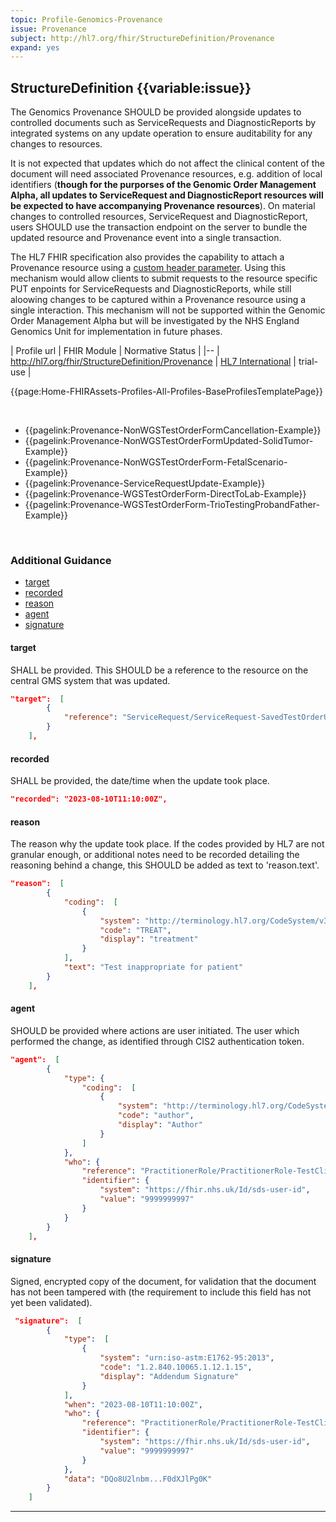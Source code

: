 ```yaml
---
topic: Profile-Genomics-Provenance
issue: Provenance
subject: http://hl7.org/fhir/StructureDefinition/Provenance
expand: yes
---
```


## StructureDefinition {{variable:issue}}

The Genomics Provenance SHOULD be provided alongside updates to controlled documents such as ServiceRequests and DiagnosticReports by integrated systems on any update operation to ensure auditability for any changes to resources.

It is not expected that updates which do not affect the clinical content of the document will need associated Provenance resources, e.g. addition of local identifiers (**though for the purporses of the Genomic Order Management Alpha, all updates to ServiceRequest and DiagnosticReport resources will be expected to have accompanying Provenance resources**). On material changes to controlled resources, ServiceRequest and DiagnosticReport, users SHOULD use the transaction endpoint on the server to bundle the updated resource and Provenance event into a single transaction.

The HL7 FHIR specification also provides the capability to attach a Provenance resource using a [custom header parameter](https://www.hl7.org/fhir/r4/provenance.html#header). Using this mechanism would allow clients to submit requests to the resource specific PUT enpoints for ServiceRequests and DiagnosticReports, while still aloowing changes to be captured within a Provenance resource using a single interaction. This mechanism will not be supported within the Genomic Order Management Alpha but will be investigated by the NHS England Genomics Unit for implementation in future phases.

| Profile url | FHIR Module | Normative Status |
|--
| <a href='https://simplifier.net/resolve?target=simplifier&canonical=http://hl7.org/fhir/StructureDefinition/Provenance&scope=hl7.fhir.r4.core@4.0.1' target="_blank">http://hl7.org/fhir/StructureDefinition/Provenance </a> | [HL7 International]() | trial-use |

{{page:Home-FHIRAssets-Profiles-All-Profiles-BaseProfilesTemplatePage}}


<div id="Examples" class="tabcontent">
            <br>
<ul>
<li> {{pagelink:Provenance-NonWGSTestOrderFormCancellation-Example}} </li>
<li> {{pagelink:Provenance-NonWGSTestOrderFormUpdated-SolidTumor-Example}}  </li>
<li> {{pagelink:Provenance-NonWGSTestOrderForm-FetalScenario-Example}} </li>
<li> {{pagelink:Provenance-ServiceRequestUpdate-Example}} </li>
<li> {{pagelink:Provenance-WGSTestOrderForm-DirectToLab-Example}} </li>
<li> {{pagelink:Provenance-WGSTestOrderForm-TrioTestingProbandFather-Example}} </li>
</ul>
</div>

<div id="Mappings" class="tabcontent">
<!--
            <br />
                <table class="assets">
                    <tr><th>FHIR</th><th>MDS</th><th>HL7v2</th></tr>
                    <tr><td></td><td></td><td></td></tr>
                </table>
-->
</div>

<br>

<h3 id='non-fql-header'> Additional Guidance </h3>

- <a href="#target">target</a>
- <a href="#recorded">recorded</a>
- <a href="#reason">reason</a>
- <a href="#agent">agent</a>
- <a href="#signature">signature</a>

<a name="target"></a>
<h4 class='additional-Guidance-Submenu'> target </h4>
SHALL be provided. This SHOULD be a reference to the resource on the central GMS system that was updated.

```json
"target":  [
        {
            "reference": "ServiceRequest/ServiceRequest-SavedTestOrderUpdated-Example"
        }
    ],
```

<a name="recorded"></a>
<h4 class='additional-Guidance-Submenu'> recorded </h4>
SHALL be provided, the date/time when the update took place.

```json
"recorded": "2023-08-10T11:10:00Z",
```

<a name="reason"></a>
<h4 class='additional-Guidance-Submenu'> reason </h4>
The reason why the update took place. If the codes provided by HL7 are not granular enough, or additional notes need to be recorded detailing the reasoning behind a change, this SHOULD be added as text to 'reason.text'.

```json
"reason":  [
        {
            "coding":  [
                {
                    "system": "http://terminology.hl7.org/CodeSystem/v3-ActReason",
                    "code": "TREAT",
                    "display": "treatment"
                }
            ],
            "text": "Test inappropriate for patient"
        }
    ],
```

<a name="agent"></a>
<h4 class='additional-Guidance-Submenu'> agent </h4>
SHOULD be provided where actions are user initiated. The user which performed the change, as identified through CIS2 authentication token.

```json
"agent":  [
        {
            "type": {
                "coding":  [
                    {
                        "system": "http://terminology.hl7.org/CodeSystem/provenance-participant-type",
                        "code": "author",
                        "display": "Author"
                    }
                ]
            },
            "who": {
                "reference": "PractitionerRole/PractitionerRole-TestClinicalScientist-Example",
                "identifier": {
                    "system": "https://fhir.nhs.uk/Id/sds-user-id",
                    "value": "9999999997"
                }
            }
        }
    ],
```

<a name="signature"></a>
<h4 class='additional-Guidance-Submenu'> signature </h4>
Signed, encrypted copy of the document, for validation that the document has not been tampered with (the requirement to include this field has not yet been validated).

```json
 "signature":  [
        {
            "type":  [
                {
                    "system": "urn:iso-astm:E1762-95:2013",
                    "code": "1.2.840.10065.1.12.1.15",
                    "display": "Addendum Signature"
                }
            ],
            "when": "2023-08-10T11:10:00Z",
            "who": {
                "reference": "PractitionerRole/PractitionerRole-TestClinicalScientist-Example",
                "identifier": {
                    "system": "https://fhir.nhs.uk/Id/sds-user-id",
                    "value": "9999999997"
                }
            },
            "data": "DQo8U2lnbm...F0dXJlPg0K"
        }
    ]
```
---